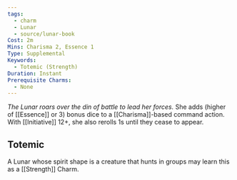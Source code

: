 ```yaml
---
tags:
  - charm
  - Lunar
  - source/lunar-book
Cost: 2m
Mins: Charisma 2, Essence 1
Type: Supplemental
Keywords:
  - Totemic (Strength)
Duration: Instant
Prerequisite Charms:
  - None
---
```

*The Lunar roars over the din of battle to lead her forces.*
She adds (higher of [[Essence]] or 3) bonus dice to a [[Charisma]]-based command action. With [[Initiative]] 12+, she also rerolls 1s until they cease to appear. 
## Totemic 

A Lunar whose spirit shape is a creature that hunts in groups may learn this as a [[Strength]] Charm.